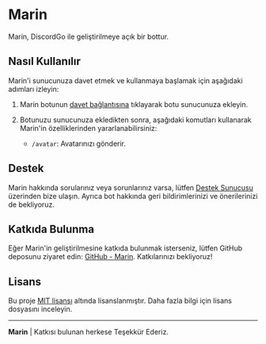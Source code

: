 # Marin

Marin, DiscordGo ile geliştirilmeye açık bir bottur.

## Nasıl Kullanılır

Marin'i sunucunuza davet etmek ve kullanmaya başlamak için aşağıdaki adımları izleyin:

1. Marin botunun [davet bağlantısına](https://discord.com/api/oauth2/authorize?client_id=1166121867602575471&permissions=552376854582&scope=applications.commands%20bot) tıklayarak botu sunucunuza ekleyin.

2. Botunuzu sunucunuza ekledikten sonra, aşağıdaki komutları kullanarak Marin'in özelliklerinden yararlanabilirsiniz:
   - `/avatar`: Avatarınızı gönderir.

## Destek

Marin hakkında sorularınız veya sorunlarınız varsa, lütfen [Destek Sunucusu](https://discord.gg/3S5HqG2gnb) üzerinden bize ulaşın. Ayrıca bot hakkında geri bildirimlerinizi ve önerilerinizi de bekliyoruz.

## Katkıda Bulunma

Eğer Marin'in geliştirilmesine katkıda bulunmak isterseniz, lütfen GitHub deposunu ziyaret edin: [GitHub - Marin](https://github.com/minorusora/marin). Katkılarınızı bekliyoruz!

## Lisans

Bu proje [MIT lisansı](LICENSE) altında lisanslanmıştır. Daha fazla bilgi için lisans dosyasını inceleyin.

---

**Marin** | Katkısı bulunan herkese Teşekkür Ederiz.
